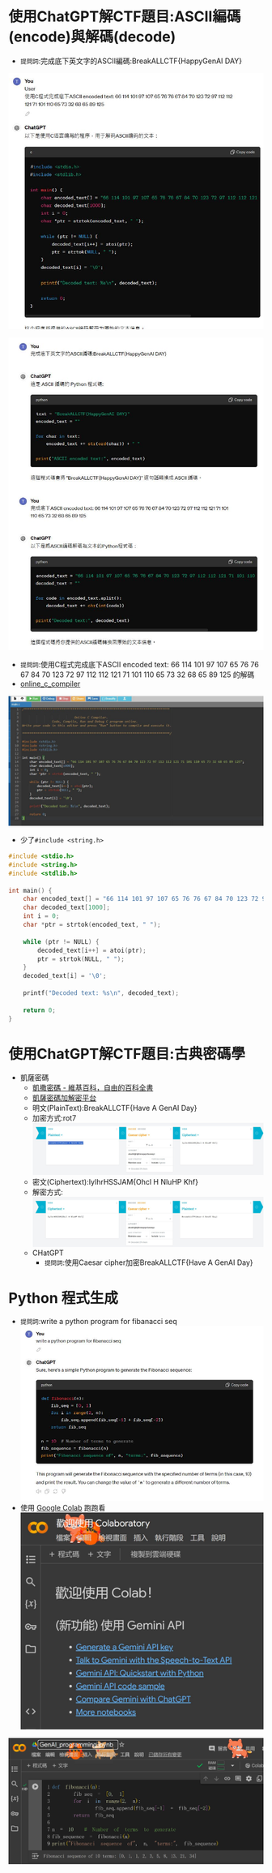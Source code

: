 # 使用ChatGPT解CTF題目:ASCII編碼(encode)與解碼(decode)
- `提問詞`:完成底下英文字的ASCII編碼:BreakALLCTF{HappyGenAI DAY}

![ChatGPT_decode_1.JPG](ChatGPT_decode_1.JPG)

![ChatGPT_decode_2.JPG](ChatGPT_decode_2.JPG)

- `提問詞`:使用C程式完成底下ASCII encoded text: 66 114 101 97 107 65 76 76 67 84 70 123 72 97 112 112 121 71 101 110 65 73 32 68 65 89 125 的解碼
- [online_c_compiler](https://www.onlinegdb.com/online_c_compiler)

![ChatGPT_decode_C.JPG](ChatGPT_decode_C.JPG)

- 少了`#include <string.h>`
```c
#include <stdio.h>
#include <string.h>
#include <stdlib.h>

int main() {
    char encoded_text[] = "66 114 101 97 107 65 76 76 67 84 70 123 72 97 112 112 121 71 101 110 65 73 32 68 65 89 125";
    char decoded_text[1000];
    int i = 0;
    char *ptr = strtok(encoded_text, " ");

    while (ptr != NULL) {
        decoded_text[i++] = atoi(ptr);
        ptr = strtok(NULL, " ");
    }
    decoded_text[i] = '\0';

    printf("Decoded text: %s\n", decoded_text);

    return 0;
}
```
# 使用ChatGPT解CTF題目:古典密碼學
- 凱薩密碼
  - [凱撒密碼 - 維基百科，自由的百科全書](https://zh.wikipedia.org/zh-tw/%E5%87%B1%E6%92%92%E5%AF%86%E7%A2%BC)
  - [凱薩密碼加解密平台](https://cryptii.com/pipes/caesar-cipher)
  - 明文(PlainText):BreakALLCTF{Have A GenAI Day}
  - 加密方式:rot7 
![Caesar_cipher_1](Caesar_cipher_1.JPG)
  - 密文(Ciphertext):IylhrHSSJAM{Ohcl H NluHP Khf}
  - 解密方式:
![Caesar_cipher_2](Caesar_cipher_2.JPG)
  - CHatGPT
    - `提問詞`:使用Caesar cipher加密BreakALLCTF{Have A GenAI Day} 


# Python 程式生成
- `提問詞`:write a python program for fibanacci seq
![ChatGPT_Python_1.JPG](ChatGPT_Python_1.JPG)
- 使用 [Google Colab](https://colab.research.google.com/#) 跑跑看
![Google_Colab](Google_Colab.JPG)

![ChatGPT_Python_2.JPG](ChatGPT_Python_2.JPG) 









